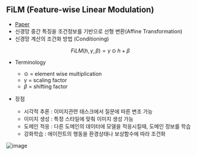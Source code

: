 ## FiLM (Feature-wise Linear Modulation)
* [Paper](https://arxiv.org/pdf/1709.07871)
* 신경망 중간 특징을 조건정보를 기반으로 선형 변환(Affine Transformation)
* 신경망 계산의 조건화 방법 (Conditioning)

$$ FiLM(h, \gamma, \beta) = \gamma \odot h + \beta $$
* Terminology
  * $\odot$ = element wise multiplication
  * $\gamma$ = scaling factor
  * $\beta$ = shifting factor
 
* 장점
  * 시각적 추론 : 이미지관련 태스크에서 질문에 따른 변조 가능
  * 이미지 생성 : 특정 스타일에 맞춰 이미지 생성 가능
  * 도메인 적응 : 다른 도메인의 데이터에 모델을 적응시킬때, 도메인 정보를 학습
  * 강화학습 : 에이전트의 행동을 환경상태나 보상함수에 따라 조건화


![image](https://github.com/user-attachments/assets/7633e05d-a3cf-4d6d-9d72-7907c2a98475)
